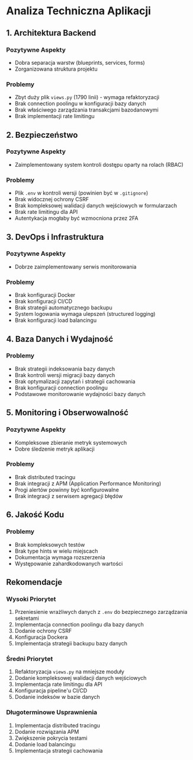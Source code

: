 # Analiza Techniczna Aplikacji

## 1. Architektura Backend
### Pozytywne Aspekty
- Dobra separacja warstw (blueprints, services, forms)
- Zorganizowana struktura projektu

### Problemy
- Zbyt duży plik `views.py` (1790 linii) - wymaga refaktoryzacji
- Brak connection poolingu w konfiguracji bazy danych
- Brak właściwego zarządzania transakcjami bazodanowymi
- Brak implementacji rate limitingu

## 2. Bezpieczeństwo
### Pozytywne Aspekty
- Zaimplementowany system kontroli dostępu oparty na rolach (RBAC)

### Problemy
- Plik `.env` w kontroli wersji (powinien być w `.gitignore`)
- Brak widocznej ochrony CSRF
- Brak kompleksowej walidacji danych wejściowych w formularzach
- Brak rate limitingu dla API
- Autentykacja mogłaby być wzmocniona przez 2FA

## 3. DevOps i Infrastruktura
### Pozytywne Aspekty
- Dobrze zaimplementowany serwis monitorowania

### Problemy
- Brak konfiguracji Docker
- Brak konfiguracji CI/CD
- Brak strategii automatycznego backupu
- System logowania wymaga ulepszeń (structured logging)
- Brak konfiguracji load balancingu

## 4. Baza Danych i Wydajność
### Problemy
- Brak strategii indeksowania bazy danych
- Brak kontroli wersji migracji bazy danych
- Brak optymalizacji zapytań i strategii cachowania
- Brak konfiguracji connection poolingu
- Podstawowe monitorowanie wydajności bazy danych

## 5. Monitoring i Obserwowalność
### Pozytywne Aspekty
- Kompleksowe zbieranie metryk systemowych
- Dobre śledzenie metryk aplikacji

### Problemy
- Brak distributed tracingu
- Brak integracji z APM (Application Performance Monitoring)
- Progi alertów powinny być konfigurowalne
- Brak integracji z serwisem agregacji błędów

## 6. Jakość Kodu
### Problemy
- Brak kompleksowych testów
- Brak type hints w wielu miejscach
- Dokumentacja wymaga rozszerzenia
- Występowanie zahardkodowanych wartości

## Rekomendacje

### Wysoki Priorytet
1. Przeniesienie wrażliwych danych z `.env` do bezpiecznego zarządzania sekretami
2. Implementacja connection poolingu dla bazy danych
3. Dodanie ochrony CSRF
4. Konfiguracja Dockera
5. Implementacja strategii backupu bazy danych

### Średni Priorytet
1. Refaktoryzacja `views.py` na mniejsze moduły
2. Dodanie kompleksowej walidacji danych wejściowych
3. Implementacja rate limitingu dla API
4. Konfiguracja pipeline'u CI/CD
5. Dodanie indeksów w bazie danych

### Długoterminowe Usprawnienia
1. Implementacja distributed tracingu
2. Dodanie rozwiązania APM
3. Zwiększenie pokrycia testami
4. Dodanie load balancingu
5. Implementacja strategii cachowania 